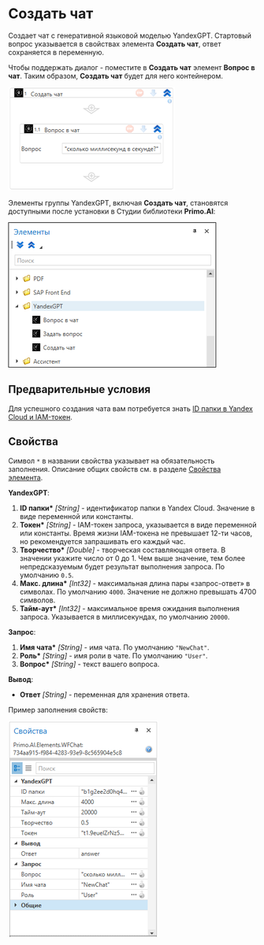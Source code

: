 # Создать чат

Создает чат с генеративной языковой моделью YandexGPT. Стартовый вопрос указывается в свойствах элемента **Создать чат**, ответ сохраняется в переменную.

Чтобы поддержать диалог - поместите в **Создать чат** элемент **Вопрос в чат**. Таким образом, **Создать чат** будет для него контейнером. 

![](<../../../../.gitbook/assets1/создать чат.png>)

Элементы группы YandexGPT, включая **Создать чат**, становятся доступными после установки в Студии библиотеки **Primo.AI**:

![](<../../../../.gitbook/assets1/yandexgpt-items.png>)


## Предварительные условия

Для успешного создания чата вам потребуется знать [ID папки в Yandex Cloud и IAM-токен](https://github.com/PrimoRPA/Docs.Rus/blob/1134-%D0%B4%D0%BE%D0%B1%D0%B0%D0%B2%D0%B8%D1%82%D1%8C-%D0%BE%D0%BF%D0%B8%D1%81%D0%B0%D0%BD%D0%B8%D0%B5-%D0%BF%D0%B0%D0%BA%D0%B5%D1%82%D0%B0-ai/primo-studio/settings/AI.md).


## Свойства
Символ `*` в названии свойства указывает на обязательность заполнения. Описание общих свойств см. в разделе [Свойства элемента](https://docs.primo-rpa.ru/primo-rpa/primo-studio/process/elements#svoistva-elementa).

**YandexGPT**:

1. **ID папки\*** *[String]* - идентификатор папки в Yandex Cloud. Значение в виде переменной или константы. 
1. **Токен\*** *[String]* - IAM-токен запроса, указывается в виде переменной или константы. Время жизни IAM-токена не превышает 12-ти часов, но рекомендуется запрашивать его каждый час.
1. **Творчество\*** *[Double]* - творческая составляющая ответа. В значении укажите число от 0 до 1. Чем выше значение, тем более непредсказуемым будет результат выполнения запроса. По умолчанию `0.5`.
1. **Макс. длина\*** *[Int32]* - максимальная длина пары «запрос-ответ» в символах. По умолчанию `4000`. Значение не должно превышать 4700 символов.
1. **Тайм-аут\*** *[Int32]* - максимальное время ожидания выполнения запроса. Указывается в миллисекундах, по умолчанию `20000`.

**Запрос**:

1. **Имя чата\*** *[String]* - имя чата. По умолчанию `"NewChat"`.
1. **Роль\*** *[String]* - имя роли в чате. По умолчанию `"User"`.
1. **Вопрос\*** *[String]* - текст вашего вопроса.

**Вывод**:
* **Ответ** *[String]* - переменная для хранения ответа. 

Пример заполнения свойств:

![](<../../../../.gitbook/assets1/свойства создать чат.png>)




